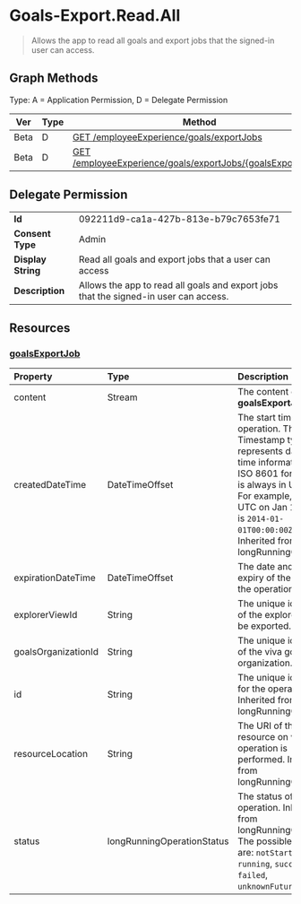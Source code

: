 # Goals-Export.Read.All

> Allows the app to read all goals and export jobs that the signed-in user can access.
## Graph Methods

Type: A = Application Permission, D = Delegate Permission

|Ver|Type|Method|
|-------|----|------|
|Beta|D|[GET /employeeExperience/goals/exportJobs](https://docs.microsoft.com/graph/api/goals-list-exportjobs?view=graph-rest-beta&tabs=http)|
|Beta|D|[GET /employeeExperience/goals/exportJobs/{goalsExportJobId}](https://docs.microsoft.com/graph/api/goalsexportjob-get?view=graph-rest-beta&tabs=http)|
## Delegate Permission
|||
|-|-|
|**Id**|092211d9-ca1a-427b-813e-b79c7653fe71|
|**Consent Type**|Admin|
|**Display String**|Read all goals and export jobs that a user can access|
|**Description**|Allows the app to read all goals and export jobs that the signed-in user can access.|
## Resources
### [goalsExportJob ](https://docs.microsoft.com/graph/api/resources/goalsexportjob?view=graph-rest-1.0&tabs=http)
|Property|Type|Description|
|:---|:---|:---|
|content|Stream|The content of the **goalsExportJob**.|
|createdDateTime|DateTimeOffset|The start time of the operation. The Timestamp type represents date and time information using ISO 8601 format and is always in UTC time. For example, midnight UTC on Jan 1, 2014, is `2014-01-01T00:00:00Z`. Inherited from longRunningOperation.|
|expirationDateTime|DateTimeOffset|The date and time of expiry of the result of the operation.|
|explorerViewId|String|The unique identifier of the explorer view to be exported.|
|goalsOrganizationId|String|The unique identifier of the viva goals organization.|
|id|String|The unique identifier for the operation. Inherited from longRunningOperation.|
|resourceLocation|String|The URI of the resource on which the operation is performed. Inherited from longRunningOperation.|
|status|longRunningOperationStatus|The status of the operation. Inherited from longRunningOperation. The possible values are: `notStarted`, `running`, `succeeded`, `failed`, `unknownFutureValue`.|

